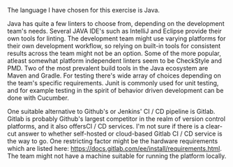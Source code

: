 The language I have chosen for this exercise is Java.

Java has quite a few linters to choose from, depending on the development team's needs. Several JAVA IDE's such as IntelliJ and Eclipse provide their own tools for linting. The development team might use varying platforms for their own development workflow, so relying on built-in tools for consistent results across the team might not be an option. Some of the more popular, atleast somewhat platform independent linters seem to be CheckStyle and PMD. Two of the most prevalent build tools in the Java ecosystem are Maven and Gradle. For testing there's wide array of choices depending on the team's specific requirements. Junit is commonly used for unit testing, and for example testing in the spirit of behavior driven development can be done with Cucumber.

One suitable alternative to Github's or Jenkins' CI / CD pipeline is Gitlab. Gitlab is probably Github's largest competitor in the realm of version control platforms, and it also offersCI / CD services. I'm not sure if there is a clear-cut answer to whether self-hosted or cloud-based Gitlab CI / CD service is the way to go. One restricting factor might be the hardware requirements which are listed here: https://docs.gitlab.com/ee/install/requirements.html. The team might not have a machine suitable for running the platform locally.
